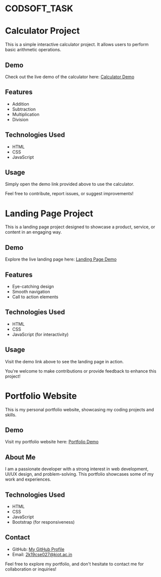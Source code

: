 # CODSOFT_TASK

# Calculator Project

This is a simple interactive calculator project. It allows users to perform basic arithmetic operations.

## Demo
Check out the live demo of the calculator here:
[Calculator Demo](https://gowtham-r27.github.io/CODSOFT_TASK/CALCULATOR/calculator.html)

## Features
- Addition
- Subtraction
- Multiplication
- Division

## Technologies Used
- HTML
- CSS
- JavaScript

## Usage
Simply open the demo link provided above to use the calculator.

Feel free to contribute, report issues, or suggest improvements!


# Landing Page Project

This is a landing page project designed to showcase a product, service, or content in an engaging way.

## Demo
Explore the live landing page here:
[Landing Page Demo](https://gowtham-r27.github.io/CODSOFT_TASK/LANDING%20PAGE/LANDING_PAGE.html)

## Features
- Eye-catching design
- Smooth navigation
- Call to action elements

## Technologies Used
- HTML
- CSS
- JavaScript (for interactivity)

## Usage
Visit the demo link above to see the landing page in action.

You're welcome to make contributions or provide feedback to enhance this project!


# Portfolio Website

This is my personal portfolio website, showcasing my coding projects and skills.

## Demo
Visit my portfolio website here:
[Portfolio Demo](https://gowtham-r27.github.io/CODSOFT_TASK/PORTFOLIO/Portfolio.html)

## About Me
I am a passionate developer with a strong interest in web development, UI/UX design, and problem-solving. This portfolio showcases some of my work and experiences.

## Technologies Used
- HTML
- CSS
- JavaScript
- Bootstrap (for responsiveness)

## Contact
- GitHub: [My GitHub Profile](https://github.com/gowtham-r27)
- Email: 2k19cse027@kiot.ac.in

Feel free to explore my portfolio, and don't hesitate to contact me for collaboration or inquiries!
